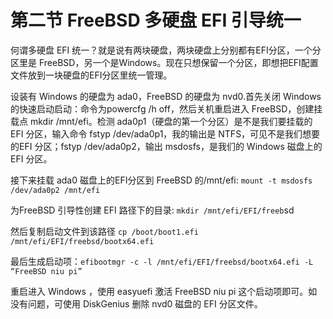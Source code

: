 # 第二节 FreeBSD 多硬盘 EFI 引导统一

何谓多硬盘 EFI 统一？就是说有两块硬盘，两块硬盘上分别都有EFI分区，一个分区里是 FreeBSD，另一个是Windows。现在只想保留一个分区，即想把EFI配置文件放到一块硬盘的EFI分区里统一管理。

设装有 Windows 的硬盘为 ada0，FreeBSD 的硬盘为 nvd0.首先关闭 Windows 的快速启动启动：命令为powercfg /h off，然后关机重启进入 FreeBSD，创建挂载点 mkdir /mnt/efi。检测 ada0p1（硬盘的第一个分区）是不是我们要挂载的 EFI 分区，输入命令 fstyp /dev/ada0p1，我的输出是 NTFS，可见不是我们想要的EFI 分区；fstyp /dev/ada0p2，输出 msdosfs，是我们的 Windows 磁盘上的 EFI 分区。

接下来挂载 ada0 磁盘上的EFI分区到 FreeBSD 的/mnt/efi: `mount -t msdosfs /dev/ada0p2 /mnt/efi`

为FreeBSD 引导性创建 EFI 路径下的目录: `mkdir /mnt/efi/EFI/freeb`sd

然后复制启动文件到该路径 `cp /boot/boot1.efi /mnt/efi/EFI/freebsd/bootx64.efi`

最后生成启动项：`efibootmgr -c -l /mnt/efi/EFI/freebsd/bootx64.efi -L “FreeBSD niu pi”`

重启进入 Windows ，使用 easyuefi 激活 FreeBSD niu pi 这个启动项即可。如没有问题，可使用 DiskGenius 删除 nvd0 磁盘的 EFI 分区文件。
